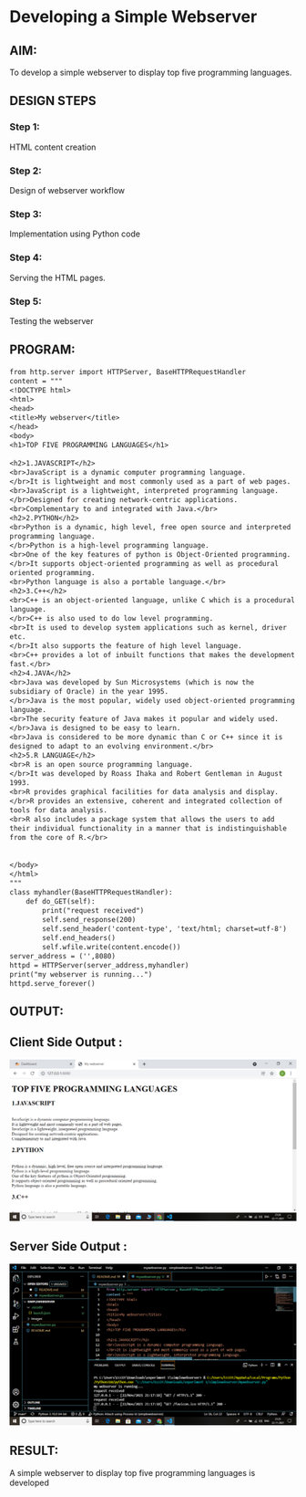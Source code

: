 # Developing a Simple Webserver
## AIM:
To develop a simple webserver to display top five programming languages. 

## DESIGN STEPS
### Step 1: 
HTML content creation
### Step 2:
Design of webserver workflow
### Step 3:
Implementation using Python code
### Step 4:
Serving the HTML pages.
### Step 5:
Testing the webserver

## PROGRAM:
```
from http.server import HTTPServer, BaseHTTPRequestHandler
content = """
<!DOCTYPE html>
<html>
<head>
<title>My webserver</title>
</head>
<body>
<h1>TOP FIVE PROGRAMMING LANGUAGES</h1>

<h2>1.JAVASCRIPT</h2>
<br>JavaScript is a dynamic computer programming language.
</br>It is lightweight and most commonly used as a part of web pages.
<br>JavaScript is a lightweight, interpreted programming language.
</br>Designed for creating network-centric applications.
<br>Complementary to and integrated with Java.</br>
<h2>2.PYTHON</h2>
<br>Python is a dynamic, high level, free open source and interpreted programming language.
</br>Python is a high-level programming language.
<br>One of the key features of python is Object-Oriented programming.
</br>It supports object-oriented programming as well as procedural oriented programming.
<br>Python language is also a portable language.</br>
<h2>3.C++</h2>
<br>C++ is an object-oriented language, unlike C which is a procedural language.
</br>C++ is also used to do low level programming. 
<br>It is used to develop system applications such as kernel, driver etc. 
</br>It also supports the feature of high level language. 
<br>C++ provides a lot of inbuilt functions that makes the development fast.</br>
<h2>4.JAVA</h2>
<br>Java was developed by Sun Microsystems (which is now the subsidiary of Oracle) in the year 1995. 
</br>Java is the most popular, widely used object-oriented programming language. 
<br>The security feature of Java makes it popular and widely used. 
</br>Java is designed to be easy to learn.
<br>Java is considered to be more dynamic than C or C++ since it is designed to adapt to an evolving environment.</br> 
<h2>5.R LANGUAGE</h2>
<br>R is an open source programming language. 
</br>It was developed by Roass Ihaka and Robert Gentleman in August 1993.
<br>R provides graphical facilities for data analysis and display.
</br>R provides an extensive, coherent and integrated collection of tools for data analysis.
<br>R also includes a package system that allows the users to add their individual functionality in a manner that is indistinguishable from the core of R.</br>


</body>
</html>
"""
class myhandler(BaseHTTPRequestHandler):
    def do_GET(self):
        print("request received")
        self.send_response(200)
        self.send_header('content-type', 'text/html; charset=utf-8')
        self.end_headers()
        self.wfile.write(content.encode())
server_address = ('',8080)
httpd = HTTPServer(server_address,myhandler)
print("my webserver is running...")
httpd.serve_forever()
```

## OUTPUT:

## Client Side Output :
![Output 1](./images/Output1.png)

## Server Side Output :
![Output 2](./images/Output2.png)

## RESULT:

A simple webserver to display top five programming languages is developed
